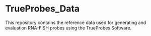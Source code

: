 # TrueProbes_Data
This repository contains the reference data used for generating and evaluation RNA-FISH probes using the TrueProbes Software.
